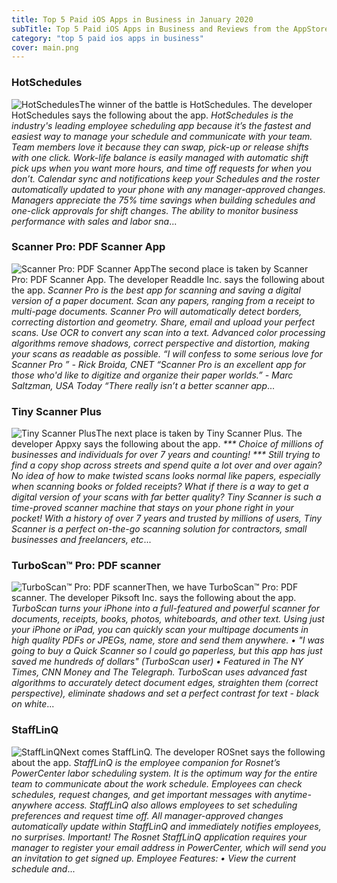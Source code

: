 ```yaml
---
title: Top 5 Paid iOS Apps in Business in January 2020
subTitle: Top 5 Paid iOS Apps in Business and Reviews from the AppStore in January 2020.
category: "top 5 paid ios apps in business"
cover: main.png
---
```


### HotSchedules

![HotSchedules](https://is5-ssl.mzstatic.com/image/thumb/Purple113/v4/88/ee/26/88ee2697-3c14-d2f2-acef-92c0b3527f64/AppIcon-0-0-1x_U007emarketing-0-0-0-7-0-0-sRGB-0-0-0-GLES2_U002c0-512MB-85-220-0-0.png/100x100bb.png)The winner of the battle is HotSchedules. The developer HotSchedules says the following about the app. _HotSchedules is the industry's leading employee scheduling app because it’s the fastest and easiest way to manage your schedule and communicate with your team.    Team members love it because they can swap, pick-up or release shifts with one click. Work-life balance is easily managed with automatic shift pick ups when you want more hours, and time off requests for when you don’t.  Calendar sync and notifications keep your Schedules and the roster automatically updated to your phone with any manager-approved changes.  Managers appreciate the 75% time savings when building schedules and one-click approvals for shift changes.  The ability to monitor business performance with sales and labor sna_...

### Scanner Pro: PDF Scanner App

![Scanner Pro: PDF Scanner App](https://is5-ssl.mzstatic.com/image/thumb/Purple113/v4/40/2a/49/402a4930-6dcf-ba04-688f-2ac23933154a/ScannerPro-0-0-1x_U007emarketing-0-0-0-6-0-0-sRGB-0-0-0-GLES2_U002c0-512MB-85-220-0-0.png/100x100bb.png)The second place is taken by Scanner Pro: PDF Scanner App. The developer Readdle Inc. says the following about the app. _Scanner Pro is the best app for scanning and saving a digital version of a paper document. Scan any papers, ranging from a receipt to multi-page documents. Scanner Pro will automatically detect borders, correcting distortion and geometry. Share, email and upload your perfect scans. Use OCR to convert any scan into a text.  Advanced color processing algorithms remove shadows, correct perspective and distortion, making your scans as readable as possible.  “I will confess to some serious love for Scanner Pro ” - Rick Broida, CNET “Scanner Pro is an excellent app for those who'd like to digitize and organize their paper worlds.” - Marc Saltzman, USA Today “There really isn’t a better scanner app_...

### Tiny Scanner Plus

![Tiny Scanner Plus](https://is4-ssl.mzstatic.com/image/thumb/Purple113/v4/c0/56/42/c056425a-ec09-5053-9656-76daede34428/AppIcon-0-0-1x_U007emarketing-0-0-0-7-0-0-sRGB-0-0-0-GLES2_U002c0-512MB-85-220-0-0.png/100x100bb.png)The next place is taken by Tiny Scanner Plus. The developer Appxy says the following about the app. _*** Choice of millions of businesses and individuals for over 7 years and counting! ***  Still trying to find a copy shop across streets and spend quite a lot over and over again? No idea of how to make twisted scans looks normal like papers, especially when scanning books or folded receipts? What if there is a way to get a digital version of your scans with far better quality?  Tiny Scanner is such a time-proved scanner machine that stays on your phone right in your pocket! With a history of over 7 years and trusted by millions of users, Tiny Scanner is a perfect on-the-go scanning solution for contractors, small businesses and freelancers, etc_...

### TurboScan™ Pro: PDF scanner

![TurboScan™ Pro: PDF scanner](https://is3-ssl.mzstatic.com/image/thumb/Purple113/v4/99/c3/35/99c335e6-9c62-2faa-f545-bf23c2c26d82/AppIcon-0-0-1x_U007emarketing-0-0-0-7-0-85-220.png/100x100bb.png)Then, we have TurboScan™ Pro: PDF scanner. The developer Piksoft Inc. says the following about the app. _TurboScan turns your iPhone into a full-featured and powerful scanner for documents, receipts, books, photos, whiteboards, and other text. Using just your iPhone or iPad, you can quickly scan your multipage documents in high quality PDFs or JPEGs, name, store and send them anywhere.  • "I was going to buy a Quick Scanner so I could go paperless, but this app has just saved me hundreds of dollars" (TurboScan user)  • Featured in The NY Times, CNN Money and The Telegraph.  TurboScan uses advanced fast algorithms to accurately detect document edges, straighten them (correct perspective), eliminate shadows and set a perfect contrast for text - black on white_...

### StaffLinQ

![StaffLinQ](https://is5-ssl.mzstatic.com/image/thumb/Purple123/v4/2f/83/8f/2f838fe9-a992-cd79-b65d-aaba3d6c3094/AppIcon-0-1x_U007emarketing-0-0-85-220-0-7.png/100x100bb.png)Next comes StaffLinQ. The developer ROSnet says the following about the app. _StaffLinQ is the employee companion for Rosnet’s PowerCenter labor scheduling system.  It is the optimum way for the entire team to communicate about the work schedule.  Employees can check schedules, request changes, and get important messages with anytime-anywhere access.  StaffLinQ also allows employees to set scheduling preferences and request time off.  All manager-approved changes automatically update within StaffLinQ and immediately notifies employees, no surprises.   Important!  The Rosnet StaffLinQ application requires your manager to register your email address in PowerCenter, which will send you an invitation to get signed up.   Employee Features:   •	View the current schedule and_...

